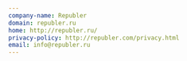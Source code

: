 ```yaml
---
company-name: Republer
domain: republer.ru
home: http://republer.ru/
privacy-policy: http://republer.com/privacy.html
email: info@republer.ru
---
```





